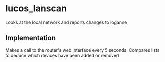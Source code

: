 # lucos_lanscan
Looks at the local network and reports changes to loganne


## Implementation
Makes a call to the router's web interface every 5 seconds.  Compares lists to deduce which devices have been added or removed